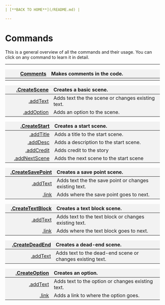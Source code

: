 ```yaml
---
| [**BACK TO HOME**](/README.md) |

---
```


# Commands
This is a general overview of all the commands and their usage. You can click on any command to learn it in detail.

---

<style>
td, th {
   border: none!important;
}
</style>

<style>
td:nth-child(1) {
  width: 150px;
  }

/* the second */
td:nth-child(2) {
  width: 500px;
}

.niceTables thg {
background: grey;
word-wrap: break-word;
text-align: center;
}
.niceTables tr:nth-child(1) { background: #F2F2F2; }
.niceTables tr:nth-child(2) { background: #F2F2F2; }
.niceTables tr:nth-child(3) { background: #F2F2F2; }
.niceTables tr:nth-child(4) { background: #F2F2F2; }
.niceTables tr:nth-child(5) { background: #F2F2F2; }
.niceTables tr:nth-child(6) { background: #F2F2F2; }
</style>

<div class="niceTables">

|   [Comments](/commands/COMMENTS.md)   | Makes comments in the code. |
|------------:|:--------------------|
| | |

| [.CreateScene](/commands/createScene/MAIN.md) | Creates a basic scene. |
|------------:|:--------------------|
| [.addText](/commands/createScene/ADDTEXT.md) | Adds text the the scene or changes existing text. |
| [.addOption](/commands/createScene/ADDOPTION.md) | Adds an option to the scene. |

|    [.CreateStart](/commands/createStart/MAIN.md) | Creates a start scene.                 |
|-------------------------------------------------:|:---------------------------------------|
|   [.addTitle](/commands/createStart/ADDTITLE.md) | Adds a title to the start scene.       |
|     [.addDesc](/commands/createStart/ADDDESC.md) | Adds a description to the start scene. |
| [.addCredit](/commands/createStart/ADDCREDIT.md) | Adds credit to the story               |
| [.addNextScene](/commands/createStart/ADDNEXTSCENE.md) | Adds the next scene to the start scene |

| [.CreateSavePoint](/commands/createSavePoint/MAIN.md) | Creates a save point scene. |
|------------:|:--------------------|
| [.addText](/commands/createSavePoint/ADDTEXT.md) | Adds text the the save point or changes existing text. |
| [.link](/commands/createSavePoint/LINK.md) | Adds where the save point goes to next. |

| [.CreateTextBlock](/commands/createTextBlock/MAIN.md) | Creates a text block scene. |
|------------:|:--------------------|
| [.addText](/commands/createTextBlock/ADDTEXT.md) | Adds text to the text block or changes existing text. |
| [.link](/commands/createTextBlock/LINK.md) | Adds where the text block goes to next. |

| [.CreateDeadEnd](/commands/createDeadEnd/MAIN.md) | Creates a dead-end scene. |
|------------:|:--------------------|
| [.addText](/commands/createDeadEnd/ADDTEXT.md) | Adds text to the dead-end scene or changes existing text. |

| [.CreateOption](/commands/createOption/MAIN.md) | Creates an option. |
|------------:|:--------------------|
| [.addText](/commands/createoption/ADDTEXT.md) | Adds text to the option or changes existing text. |
| [.link](/commands/createOption/LINK.md) | Adds a link to where the option goes. |

</div>